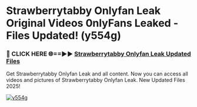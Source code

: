 # Strawberrytabby Onlyfan Leak Original Videos 0nlyFans Leaked - Files Updated! (y554g)

<h3>🔴 CLICK HERE 🌐==►► <a href="https://tinyurl.com/2wckxsce" rel="nofollow">Strawberrytabby Onlyfan Leak Updated Files</a></h3>

Get Strawberrytabby Onlyfan Leak and all content. Now you can access all videos and pictures of Strawberrytabby Onlyfan Leak. New Updated Files 2025!

[![y554g](https://i.imgur.com/AFduVYN.gif)](https://tinyurl.com/2wckxsce)

